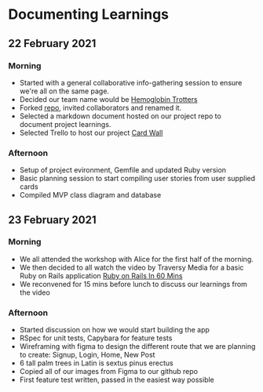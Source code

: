 # Documenting Learnings

## 22 February 2021
### Morning
* Started with a general collaborative info-gathering session to ensure we're all on the same page.
* Decided our team name would be [Hemoglobin Trotters](https://www.youtube.com/watch?v=cgYSueh4w_Y)
* Forked [repo](https://github.com/Mornevanzyl/acebook-hemoglobin-trotters), invited collaborators and renamed it.
* Selected a markdown document hosted on our project repo to document project learnings.
* Selected Trello to host our project [Card Wall](https://trello.com/b/k5BoEoPi/acebook)

### Afternoon
* Setup of project evironment, Gemfile and updated Ruby version
* Basic planning session to start compiling user stories from user supplied cards
* Compiled MVP class diagram and database

## 23 February 2021
### Morning
- We all attended the workshop with Alice for the first half of the morning.
- We then decided to all watch the video by Traversy Media for a basic Ruby on Rails application [Ruby on Rails In 60 Mins](https://www.youtube.com/watch?v=pPy0GQJLZUM)
- We reconvened for 15 mins before lunch to discuss our learnings from the video

### Afternoon
- Started discussion on how we would start building the app
- RSpec for unit tests, Capybara for feature tests
- Wireframing with figma to design the different route that we are planning to create: Signup, Login, Home, New Post
- 6 tall palm trees in Latin is sextus pinus erectus
- Copied all of our images from Figma to our github repo
- First feature test written, passed in the easiest way possible
